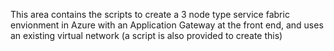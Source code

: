 This area contains the scripts to create a 3 node type service fabric envionment in Azure with an Application Gateway at the front end, and uses an existing virtual network (a script is also provided to create this)
